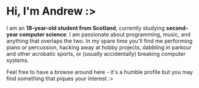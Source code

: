 # Hi, I'm Andrew :>

I am an **18-year-old student from Scotland**, currently studying **second-year computer science**. I am passionate about programming, music, and anything that overlaps the two. In my spare time you'll find me performing piano or percussion, hacking away at hobby projects, dabbling in parkour and other acrobatic sports, or (usually accidentally) breaking computer systems.

Feel free to have a browse around here - it's a humble profile but you may find something that piques your interest :>
